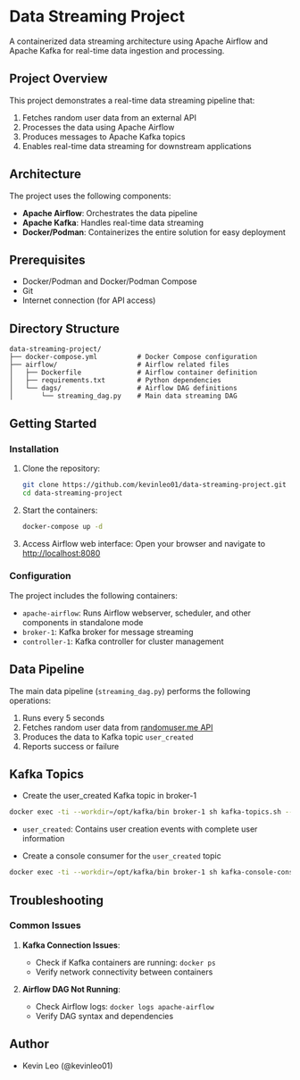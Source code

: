 # Data Streaming Project

A containerized data streaming architecture using Apache Airflow and Apache Kafka for real-time data ingestion and processing.

## Project Overview

This project demonstrates a real-time data streaming pipeline that:
1. Fetches random user data from an external API
2. Processes the data using Apache Airflow
3. Produces messages to Apache Kafka topics
4. Enables real-time data streaming for downstream applications

## Architecture

The project uses the following components:

- **Apache Airflow**: Orchestrates the data pipeline
- **Apache Kafka**: Handles real-time data streaming
- **Docker/Podman**: Containerizes the entire solution for easy deployment

## Prerequisites

- Docker/Podman and Docker/Podman Compose
- Git
- Internet connection (for API access)

## Directory Structure

```
data-streaming-project/
├── docker-compose.yml          # Docker Compose configuration
├── airflow/                    # Airflow related files
│   ├── Dockerfile              # Airflow container definition
│   ├── requirements.txt        # Python dependencies
│   └── dags/                   # Airflow DAG definitions
│       └── streaming_dag.py    # Main data streaming DAG
```

## Getting Started

### Installation

1. Clone the repository:
   ```bash
   git clone https://github.com/kevinleo01/data-streaming-project.git
   cd data-streaming-project
   ```

2. Start the containers:
   ```bash
   docker-compose up -d
   ```

3. Access Airflow web interface:
   Open your browser and navigate to [http://localhost:8080](http://localhost:8080)

### Configuration

The project includes the following containers:
- `apache-airflow`: Runs Airflow webserver, scheduler, and other components in standalone mode
- `broker-1`: Kafka broker for message streaming
- `controller-1`: Kafka controller for cluster management

## Data Pipeline

The main data pipeline (`streaming_dag.py`) performs the following operations:
1. Runs every 5 seconds
2. Fetches random user data from [randomuser.me API](https://randomuser.me)
3. Produces the data to Kafka topic `user_created`
4. Reports success or failure

## Kafka Topics

- Create the user_created Kafka topic in broker-1

```bash
docker exec -ti --workdir=/opt/kafka/bin broker-1 sh kafka-topics.sh --bootstrap-server broker-1:19092 --create --topic user_created --partitions 1 --replication-factor 1 --config max.message.bytes=64000 --config flush.messages=1
```

- `user_created`: Contains user creation events with complete user information

- Create a console consumer for the `user_created` topic
```bash
docker exec -ti --workdir=/opt/kafka/bin broker-1 sh kafka-console-consumer.sh --bootstrap-server broker-1:19092 --topic user_created --from-beginning --partition 0
```

## Troubleshooting

### Common Issues

1. **Kafka Connection Issues**:
   - Check if Kafka containers are running: `docker ps`
   - Verify network connectivity between containers

2. **Airflow DAG Not Running**:
   - Check Airflow logs: `docker logs apache-airflow`
   - Verify DAG syntax and dependencies

## Author

- Kevin Leo (@kevinleo01)
